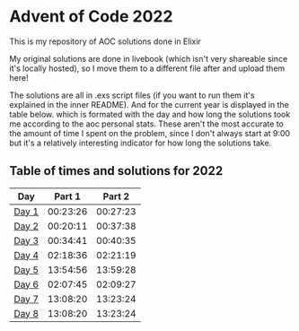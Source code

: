 # Advent of Code 2022
This is my repository of AOC solutions done in Elixir

My original solutions are done in livebook (which isn't very shareable since it's locally hosted), so I move them to a different file after and upload them here!
 
The solutions are all in .exs script files (if you want to run them it's explained in the inner README). And for the current year is displayed in the table below. which is formated with the day and how long the solutions took me according to the aoc personal stats. These aren't the most accurate to the amount of time I spent on the problem, since I don't always start at 9:00 but it's a relatively interesting indicator for how long the solutions take.

## Table of times and solutions for 2022
| Day | Part 1 | Part 2 |
| --- | --- | --- |
| [Day 1](aoc_2022/2022/day-1/day1.exs) | 00:23:26 | 00:27:23 |
| [Day 2](aoc_2022/2022/day-2/day2.exs) | 00:20:11 | 00:37:38 |
| [Day 3](aoc_2022/2022/day-3/day3.exs) | 00:34:41 | 00:40:35 |
| [Day 4](aoc_2022/2022/day-4/day4.exs) | 02:18:36 | 02:21:19 |
| [Day 5](aoc_2022/2022/day-5/day5.exs) | 13:54:56 | 13:59:28 |
| [Day 6](aoc_2022/2022/day-6/day6.exs) | 02:07:45 | 02:09:27 |
| [Day 7](aoc_2022/2022/day-7/day7.exs) | 13:08:20 | 13:23:24 |
| [Day 8](aoc_2022/2022/day-8/day8.exs) | 13:08:20 | 13:23:24 |
